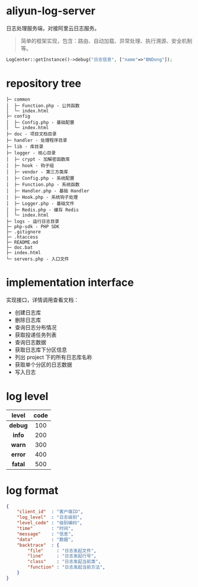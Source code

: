# aliyun-log-server

日志处理服务端，对接阿里云日志服务。

> 简单的框架实现，包含：路由、自动加载、异常处理、执行溯源、安全机制等。

```php
LogCenter::getInstance()->debug("日志信息", ["name"=>"BNDong"]);
```

# repository tree

```
├─ common
│  ├─ Function.php - 公共函数
│  └─ index.html
├─ config
│  ├─ Config.php - 基础配置
│  └─ index.html
├─ doc - 项目文档目录
├─ handler - 处理程序目录
├─ lib - 库目录
├─ logger - 核心目录
│  ├─ crypt - 加解密函数库
│  ├─ hook - 钩子组
│  ├─ vendor - 第三方类库
│  ├─ Config.php - 系统配置
│  ├─ Function.php - 系统函数
│  ├─ Handler.php - 基础 Handler
│  ├─ Hook.php - 系统钩子处理
│  ├─ Logger.php - 基础文件
│  ├─ Redis.php - 缓存 Redis
│  └─ index.html
├─ logs - 运行日志目录
├─ php-sdk - PHP SDK
├─ .gitignore
├─ .htaccess
├─ README.md
├─ doc.bat
├─ index.html
└─ servers.php - 入口文件
```

# implementation interface

实现接口，详情调用查看文档：

* 创建日志库
* 删除日志库
* 查询日志分布情况
* 获取投递任务列表
* 查询日志数据
* 获取日志库下分区信息
* 列出 project 下的所有日志库名称
* 获取单个分区的日志数据
* 写入日志

# log level

|level        |code        |
|:-----------:|:----------:|
|**debug**    |100|
|**info**     |200|
|**warn**     |300|
|**error**    |400|
|**fatal**    |500|

# log format

```json
{
    "client_id"  : "客户端ID",
    "log_level"  : "日志级别",
    "level_code" : "级别编码",
    "time"       : "时间",
    "message"    : "信息",
    "data"       : "数据",
    "backtrace"  : {
        "file"     : "日志发起文件",
        "line"     : "日志发起行号",
        "class"    : "日志发起当前类",
        "function" : "日志发起当前方法",
    }
}
```
